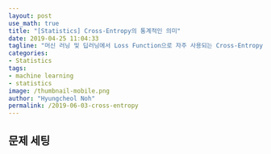 ```yaml
---
layout: post
use_math: true
title: "[Statistics] Cross-Entropy의 통계적인 의미"
date: 2019-04-25 11:04:33
tagline: "머신 러닝 및 딥러닝에서 Loss Function으로 자주 사용되는 Cross-Entropy의 유도 과정 및 통계적인 의미 정리"
categories:
- Statistics
tags:
- machine learning
- statistics
image: /thumbnail-mobile.png
author: "Hyungcheol Noh"
permalink: /2019-06-03-cross-entropy
---
```


## 문제 세팅




